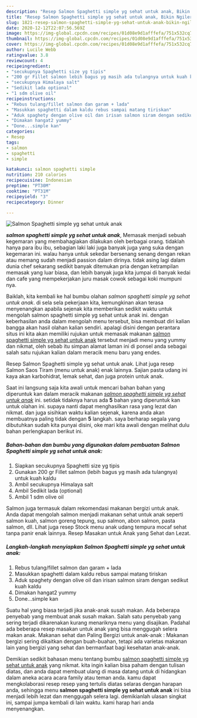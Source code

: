 ```yaml
---
description: "Resep Salmon Spaghetti simple yg sehat untuk anak, Bikin Ngiler"
title: "Resep Salmon Spaghetti simple yg sehat untuk anak, Bikin Ngiler"
slug: 1821-resep-salmon-spaghetti-simple-yg-sehat-untuk-anak-bikin-ngiler
date: 2020-12-12T22:07:56.569Z
image: https://img-global.cpcdn.com/recipes/01d08e9d1afffefa/751x532cq70/salmon-spaghetti-simple-yg-sehat-untuk-anak-foto-resep-utama.jpg
thumbnail: https://img-global.cpcdn.com/recipes/01d08e9d1afffefa/751x532cq70/salmon-spaghetti-simple-yg-sehat-untuk-anak-foto-resep-utama.jpg
cover: https://img-global.cpcdn.com/recipes/01d08e9d1afffefa/751x532cq70/salmon-spaghetti-simple-yg-sehat-untuk-anak-foto-resep-utama.jpg
author: Lucile Webb
ratingvalue: 3.8
reviewcount: 4
recipeingredient:
- "secukupnya Spaghetti size yg tipis"
- "200 gr Fillet salmon lebih bagus yg masih ada tulangnya untuk kuah kaldu"
- "secukupnya Himalaya salt"
- "Sedikit lada optional"
- "1 sdm olive oil"
recipeinstructions:
- "Rebus tulang/fillet salmon dan garam + lada"
- "Masukkan spaghetti dalam kaldu rebus sampai matang tiriskan"
- "Aduk spaghety dengan olive oil dan irisan salmon siram dengan sedikut kuah kaldu"
- "Dimakan hangat2 yummy"
- "Done...simple kan"
categories:
- Resep
tags:
- salmon
- spaghetti
- simple

katakunci: salmon spaghetti simple 
nutrition: 210 calories
recipecuisine: Indonesian
preptime: "PT30M"
cooktime: "PT31M"
recipeyield: "3"
recipecategory: Dinner

---
```



![Salmon Spaghetti simple yg sehat untuk anak](https://img-global.cpcdn.com/recipes/01d08e9d1afffefa/751x532cq70/salmon-spaghetti-simple-yg-sehat-untuk-anak-foto-resep-utama.jpg)

<b><i>salmon spaghetti simple yg sehat untuk anak</i></b>, Memasak menjadi sebuah kegemaran yang membahagiakan dilakukan oleh berbagai orang. tidaklah hanya para ibu ibu, sebagian laki laki juga banyak juga yang suka dengan kegemaran ini. walau hanya untuk sekedar bersenang senang dengan rekan atau memang sudah menjadi passion dalam dirinya. tidak asing lagi dalam dunia chef sekarang sedikit banyak ditemukan pria dengan ketrampilan memasak yang luar biasa, dan lebih banyak juga kita jumpai di banyak kedai dan cafe yang mempekerjakan juru masak cowok sebagai koki mumpuni nya.

Baiklah, kita kembali ke hal bumbu olahan <i>salmon spaghetti simple yg sehat untuk anak</i>. di sela sela pekerjaan kita, kemungkinan akan terasa menyenangkan apabila sejenak kita memberikan sedikit waktu untuk mengolah salmon spaghetti simple yg sehat untuk anak ini. dengan keberhasilan anda dalam mengolah menu tersebut, bisa membuat diri kalian bangga akan hasil olahan kalian sendiri. apalagi disini dengan perantara situs ini kita akan memiliki rujukan untuk memasak makanan <u>salmon spaghetti simple yg sehat untuk anak</u> tersebut menjadi menu yang yummy dan nikmat, oleh sebab itu simpan alamat laman ini di ponsel anda sebagai salah satu rujukan kalian dalam meracik menu baru yang endes.

Resep Salmon Spaghetti simple yg sehat untuk anak. Lihat juga resep Salmon Saos Tiram (menu untuk anak) enak lainnya. Sajian pasta udang ini kaya akan karbohidrat, lemak sehat, dan juga protein untuk anak.


Saat ini langsung saja kita awali untuk mencari bahan bahan yang diperuntuk kan dalam meracik makanan <u><i>salmon spaghetti simple yg sehat untuk anak</i></u> ini. setidak tidaknya harus ada <b>5</b> bahan yang diperuntuk kan untuk olahan ini. supaya nanti dapat menghasilkan rasa yang lezat dan nikmat. dan juga sisihkan waktu kalian sejenak, karena anda akan membuatnya paling tidak dengan <b>5</b> langkah. saya berharap segala yang dibutuhkan sudah kita punyai disini, oke mari kita awali dengan melihat dulu bahan perlengkapan berikut ini.

<!--inarticleads1-->

##### Bahan-bahan dan bumbu yang digunakan dalam pembuatan Salmon Spaghetti simple yg sehat untuk anak:

1. Siapkan secukupnya Spaghetti size yg tipis
1. Gunakan 200 gr Fillet salmon (lebih bagus yg masih ada tulangnya) untuk kuah kaldu
1. Ambil secukupnya Himalaya salt
1. Ambil Sedikit lada (optional)
1. Ambil 1 sdm olive oil


Salmon juga termasuk dalam rekomendasi makanan bergizi untuk anak. Anda dapat mengolah salmon menjadi makanan sehat untuk anak seperti salmon kuah, salmon goreng tepung, sup salmon, abon salmon, pasta salmon, dll. Lihat juga resep Stock menu anak udang tempura mocaf sehat tanpa panir enak lainnya. Resep Masakan untuk Anak yang Sehat dan Lezat. 

<!--inarticleads2-->

##### Langkah-langkah menyiapkan Salmon Spaghetti simple yg sehat untuk anak:

1. Rebus tulang/fillet salmon dan garam + lada
1. Masukkan spaghetti dalam kaldu rebus sampai matang tiriskan
1. Aduk spaghety dengan olive oil dan irisan salmon siram dengan sedikut kuah kaldu
1. Dimakan hangat2 yummy
1. Done...simple kan


Suatu hal yang biasa terjadi jika anak-anak susah makan. Ada beberapa penyebab yang membuat anak susah makan. Salah satu penyebab yang sering terjadi dikarenakan kurang menariknya menu yang disajikan. Padahal ada beberapa resep masakan untuk anak yang bisa menggugah selera makan anak. Makanan sehat dan Paling Bergizi untuk anak-anak : Makanan bergizi sering dikaitkan dengan buah-buahan, tetapi ada varietas makanan lain yang bergizi yang sehat dan bermanfaat bagi kesehatan anak-anak. 

Demikian sedikit bahasan menu tentang bumbu <u>salmon spaghetti simple yg sehat untuk anak</u> yang nikmat. kita ingin kalian bisa paham dengan tulisan diatas, dan anda dapat membuat ulang di masa datang untuk di hidangkan dalam aneka acara acara family atau teman anda. kamu dapat mengkolaborasi resep resep yang tertulis diatas selaras dengan harapan anda, sehingga menu <b>salmon spaghetti simple yg sehat untuk anak</b> ini bisa menjadi lebih lezat dan menggugah selera lagi. demikianlah ulasan singkat ini, sampai jumpa kembali di lain waktu. kami harap hari anda menyenangkan.
